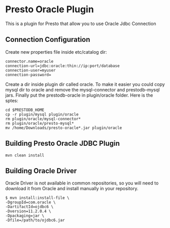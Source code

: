 # Presto Oracle Plugin

This is a plugin for Presto that allow you to use Oracle Jdbc Connection

## Connection Configuration

Create new properties file inside etc/catalog dir:

    connector.name=oracle
    connection-url=jdbc:oracle:thin://ip:port/database
    connection-user=myuser
    connection-password=

Create a dir inside plugin dir called oracle. To make it easier you could copy mysql dir to oracle and remove the mysql-connector and prestodb-mysql jars. Finally put the prestodb-oracle in plugin/oracle folder. Here is the sptes:

    cd $PRESTODB_HOME
    cp -r plugin/mysql plugin/oracle
    rm plugin/oracle/mysql-connector*
    rm plugin/oracle/presto-mysql*
    mv /home/Downloads/presto-oracle*.jar plugin/oracle

## Building Presto Oracle JDBC Plugin

    mvn clean install
    
## Building Oracle Driver
Oracle Driver is not available in common repositories, so you will need to download it from Oracle and install manually in your repository.
```
$ mvn install:install-file \
-DgroupId=com.oracle \
-DartifactId=ojdbc6 \
-Dversion=11.2.0.4 \
-Dpackaging=jar \
-Dfile=/path/to/ojdbc6.jar
```
